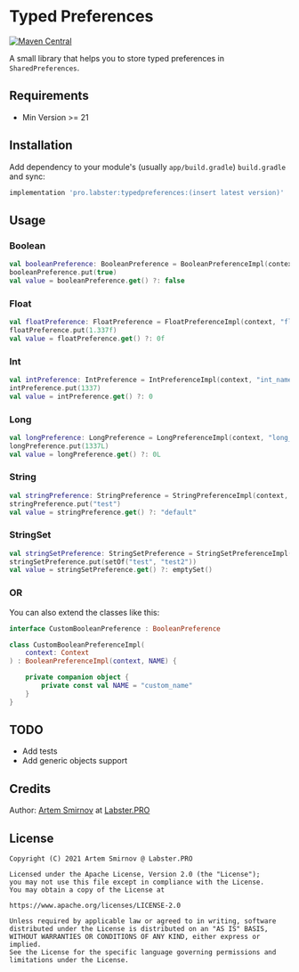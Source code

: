 # Typed Preferences

[![Maven Central](https://maven-badges.herokuapp.com/maven-central/pro.labster/typedpreferences/badge.svg)](https://maven-badges.herokuapp.com/maven-central/pro.labster/typedpreferences)

A small library that helps you to store typed preferences in `SharedPreferences`.

## Requirements

- Min Version >= 21

## Installation

Add dependency to your module's (usually `app/build.gradle`) `build.gradle` and sync:

```groovy
implementation 'pro.labster:typedpreferences:(insert latest version)'
```

## Usage

### Boolean

```kotlin
val booleanPreference: BooleanPreference = BooleanPreferenceImpl(context, "boolean_name")
booleanPreference.put(true)
val value = booleanPreference.get() ?: false
```

### Float

```kotlin
val floatPreference: FloatPreference = FloatPreferenceImpl(context, "float_name")
floatPreference.put(1.337f)
val value = floatPreference.get() ?: 0f
```

### Int

```kotlin
val intPreference: IntPreference = IntPreferenceImpl(context, "int_name")
intPreference.put(1337)
val value = intPreference.get() ?: 0
```

### Long

```kotlin
val longPreference: LongPreference = LongPreferenceImpl(context, "long_name")
longPreference.put(1337L)
val value = longPreference.get() ?: 0L
```

### String

```kotlin
val stringPreference: StringPreference = StringPreferenceImpl(context, "string_name")
stringPreference.put("test")
val value = stringPreference.get() ?: "default"
```

### StringSet

```kotlin
val stringSetPreference: StringSetPreference = StringSetPreferenceImpl(context, "string_set_name")
stringSetPreference.put(setOf("test", "test2"))
val value = stringSetPreference.get() ?: emptySet()
```

### OR

You can also extend the classes like this:

```kotlin
interface CustomBooleanPreference : BooleanPreference

class CustomBooleanPreferenceImpl(
    context: Context
) : BooleanPreferenceImpl(context, NAME) {

    private companion object {
        private const val NAME = "custom_name"
    }
}
```

## TODO

- Add tests
- Add generic objects support

## Credits

Author: [Artem Smirnov](https://smirnov.page) at [Labster.PRO](https://labster.pro)

## License

```
Copyright (C) 2021 Artem Smirnov @ Labster.PRO

Licensed under the Apache License, Version 2.0 (the "License");
you may not use this file except in compliance with the License.
You may obtain a copy of the License at

https://www.apache.org/licenses/LICENSE-2.0

Unless required by applicable law or agreed to in writing, software
distributed under the License is distributed on an "AS IS" BASIS,
WITHOUT WARRANTIES OR CONDITIONS OF ANY KIND, either express or implied.
See the License for the specific language governing permissions and
limitations under the License.
```
